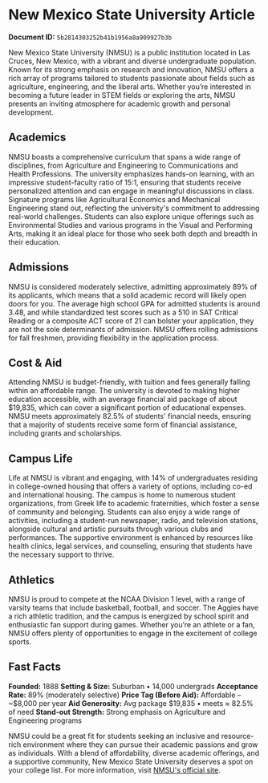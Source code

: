 # New Mexico State University Article

**Document ID:** `5b2814303252b41b1956a8a909927b3b`

New Mexico State University (NMSU) is a public institution located in Las Cruces, New Mexico, with a vibrant and diverse undergraduate population. Known for its strong emphasis on research and innovation, NMSU offers a rich array of programs tailored to students passionate about fields such as agriculture, engineering, and the liberal arts. Whether you’re interested in becoming a future leader in STEM fields or exploring the arts, NMSU presents an inviting atmosphere for academic growth and personal development.

## Academics
NMSU boasts a comprehensive curriculum that spans a wide range of disciplines, from Agriculture and Engineering to Communications and Health Professions. The university emphasizes hands-on learning, with an impressive student-faculty ratio of 15:1, ensuring that students receive personalized attention and can engage in meaningful discussions in class. Signature programs like Agricultural Economics and Mechanical Engineering stand out, reflecting the university's commitment to addressing real-world challenges. Students can also explore unique offerings such as Environmental Studies and various programs in the Visual and Performing Arts, making it an ideal place for those who seek both depth and breadth in their education.

## Admissions
NMSU is considered moderately selective, admitting approximately 89% of its applicants, which means that a solid academic record will likely open doors for you. The average high school GPA for admitted students is around 3.48, and while standardized test scores such as a 510 in SAT Critical Reading or a composite ACT score of 21 can bolster your application, they are not the sole determinants of admission. NMSU offers rolling admissions for fall freshmen, providing flexibility in the application process.

## Cost & Aid
Attending NMSU is budget-friendly, with tuition and fees generally falling within an affordable range. The university is devoted to making higher education accessible, with an average financial aid package of about $19,835, which can cover a significant portion of educational expenses. NMSU meets approximately 82.5% of students' financial needs, ensuring that a majority of students receive some form of financial assistance, including grants and scholarships.

## Campus Life
Life at NMSU is vibrant and engaging, with 14% of undergraduates residing in college-owned housing that offers a variety of options, including co-ed and international housing. The campus is home to numerous student organizations, from Greek life to academic fraternities, which foster a sense of community and belonging. Students can also enjoy a wide range of activities, including a student-run newspaper, radio, and television stations, alongside cultural and artistic pursuits through various clubs and performances. The supportive environment is enhanced by resources like health clinics, legal services, and counseling, ensuring that students have the necessary support to thrive.

## Athletics
NMSU is proud to compete at the NCAA Division 1 level, with a range of varsity teams that include basketball, football, and soccer. The Aggies have a rich athletic tradition, and the campus is energized by school spirit and enthusiastic fan support during games. Whether you’re an athlete or a fan, NMSU offers plenty of opportunities to engage in the excitement of college sports.

## Fast Facts
**Founded:** 1888
**Setting & Size:** Suburban • 14,000 undergrads
**Acceptance Rate:** 89% (moderately selective)
**Price Tag (Before Aid):** Affordable – ~$8,000 per year
**Aid Generosity:** Avg package $19,835 • meets ≈ 82.5% of need
**Stand-out Strength:** Strong emphasis on Agriculture and Engineering programs

NMSU could be a great fit for students seeking an inclusive and resource-rich environment where they can pursue their academic passions and grow as individuals. With a blend of affordability, diverse academic offerings, and a supportive community, New Mexico State University deserves a spot on your college list. For more information, visit [NMSU's official site](https://www.petersons.com/college-search/new-mexico-state-university-000_10003341.aspx).
